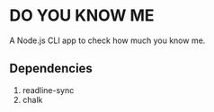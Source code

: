 # DO YOU KNOW ME

A Node.js CLI app to check how much you know me.


## Dependencies

1. readline-sync
2. chalk
